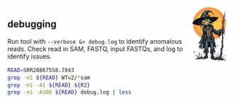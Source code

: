 <img style="float:right;width:100px;" src="../img/scarecrow.png" alt="scarecrow"/>

## debugging

Run tool with `--verbose &> debug.log` to identify anomalous reads. Check read in SAM, FASTQ, input FASTQs, and log to identify issues.

```bash
READ=SRR28867558.7843
grep -m1 ${READ} WTv2/*sam
grep -m1 -A1 ${READ} ${R2}
grep -m1 -A300 ${READ} debug.log | less
```

